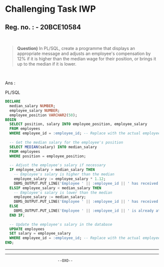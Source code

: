 # **Challenging Task** IWP
## Reg. no. : - 20BCE10584

<br>

>**Question)** In PL/SQL, create a programme that displays an appropriate message and adjusts an employee's compensation by 12% if it is higher than the median wage for their position, or brings it up to the median if it is lower.

<br>

Ans :

PL/SQL

```sql
DECLARE
  median_salary NUMBER;
  employee_salary NUMBER;
  employee_position VARCHAR2(50);
BEGIN
  SELECT position, salary INTO employee_position, employee_salary
  FROM employees
  WHERE employee_id = :employee_id; -- Replace with the actual employee ID
  
  -- Get the median salary for the employee's position
  SELECT MEDIAN(salary) INTO median_salary
  FROM employees
  WHERE position = employee_position;
  
  -- Adjust the employee's salary if necessary
  IF employee_salary > median_salary THEN
    -- Employee's salary is higher than the median
    employee_salary := employee_salary * 1.12;
    DBMS_OUTPUT.PUT_LINE('Employee ' || :employee_id || ' has received a 12% salary increase.');
  ELSIF employee_salary < median_salary THEN
    -- Employee's salary is lower than the median
    employee_salary := median_salary;
    DBMS_OUTPUT.PUT_LINE('Employee ' || :employee_id || ' has received a salary increase to the median for their position.');
  ELSE
    DBMS_OUTPUT.PUT_LINE('Employee ' || :employee_id || ' is already at the median salary for their position.');
  END IF;
  
  -- Update the employee's salary in the database
  UPDATE employees
  SET salary = employee_salary
  WHERE employee_id = :employee_id; -- Replace with the actual employee ID
END;
```

---
---

                            --OXO--